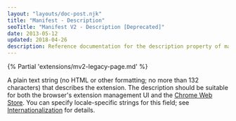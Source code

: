 ```yaml
---
layout: "layouts/doc-post.njk"
title: "Manifest - Description"
seoTitle: "Manifest V2 - Description [Deprecated]"
date: 2013-05-12
updated: 2018-04-26
description: Reference documentation for the description property of manifest.json.
---
```


{% Partial 'extensions/mv2-legacy-page.md' %}

A plain text string (no HTML or other formatting; no more than 132 characters) that describes the
extension. The description should be suitable for both the browser's extension management UI and the
[Chrome Web Store][1]. You can specify locale-specific strings for this field; see
[Internationalization][2] for details.

[1]: https://chrome.google.com/webstore
[2]: /docs/extensions/i18n

